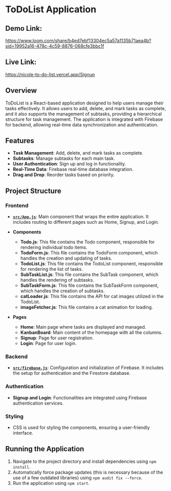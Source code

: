 # ToDoList Application

## Demo Link: 
https://www.loom.com/share/b4ed7ebf13304ec5a57a1135b71aea4b?sid=19952a16-478c-4c59-8876-068cfe3bbc1f

## Live Link:
https://nicole-to-do-list.vercel.app/Signup

## Overview

ToDoList is a React-based application designed to help users manage their tasks effectively. It allows users to add, delete, and mark tasks as complete, and it also supports the management of subtasks, providing a hierarchical structure for task management. The application is integrated with Firebase for backend, allowing real-time data synchronization and authentication.

## Features

- **Task Management**: Add, delete, and mark tasks as complete.
- **Subtasks**: Manage subtasks for each main task.
- **User Authentication**: Sign up and log in functionality.
- **Real-Time Data**: Firebase real-time database integration.
- **Drag and Drop**: Reorder tasks based on priority.

## Project Structure

### Frontend

- **[`src/App.js`](https://github.com/nicolebdantas/ToDoList/blob/main/src/App.js)**: Main component that wraps the entire application. It includes routing to different pages such as Home, Signup, and Login.
  
- **Components**
  - **Todo.js**: This file contains the Todo component, responsible for rendering individual todo items.
  - **TodoForm.js**: This file contains the TodoForm component, which handles the creation and updating of tasks.
  - **TodoList.js**: This file contains the TodoList component, responsible for rendering the list of tasks.
  - **SubTaskList.js**: This file contains the SubTask component, which handles the rendering of subtasks.
  - **SubTaskForm.js**: This file contains the SubTaskForm component, which handles the creation of subtasks.
  - **catLoader.js**: This file contains the API for cat images utilized in the TodoList.
  - **imageFetcher.js**: This file contains a cat animation for loading.

- **Pages**
  - **Home**: Main page where tasks are displayed and managed.
  - **KanbanBoard**: Main content of the homepage with all the columns.
  - **Signup**: Page for user registration.
  - **Login**: Page for user login.

### Backend

- **[`src/firebase.js`](https://github.com/nicolebdantas/ToDoList/blob/main/src/firebase.js)**: Configuration and initialization of Firebase. It includes the setup for authentication and the Firestore database.

### Authentication

- **Signup and Login**: Functionalities are integrated using Firebase authentication services.

### Styling

- CSS is used for styling the components, ensuring a user-friendly interface.

## Running the Application

1. Navigate to the project directory and install dependencies using `npm install`.
2. Automatically force package updates (this is necessary because of the use of a few outdated libraries) using `npm audit fix --force`.
3. Run the application using `npm start`.
